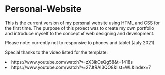 # Personal-Website
This is the current version of my personal website using HTML and CSS for the first time. The purpose of this project was to create my own portfolio and introduce myself to the concept of web designing and development.

Please note: currently not to responsive to phones and tablet (July 2021)

Special thanks to the video listed for the template: 
<li> https://www.youtube.com/watch?v=zX3ikOsQg58&t=1418s </li>
<li> https://www.youtube.com/watch?v=27JtRAI3QO8&list=WL&index=7 </li>
